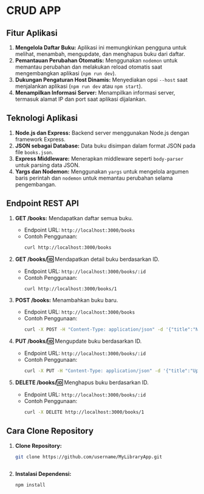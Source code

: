 # CRUD APP

## Fitur Aplikasi
1. **Mengelola Daftar Buku:** Aplikasi ini memungkinkan pengguna untuk melihat, menambah, mengupdate, dan menghapus buku dari daftar.
2. **Pemantauan Perubahan Otomatis:** Menggunakan `nodemon` untuk memantau perubahan dan melakukan reload otomatis saat mengembangkan aplikasi (`npm run dev`).
3. **Dukungan Pengaturan Host Dinamis:** Menyediakan opsi `--host` saat menjalankan aplikasi (`npm run dev` atau `npm start`).
4. **Menampilkan Informasi Server:** Menampilkan informasi server, termasuk alamat IP dan port saat aplikasi dijalankan.

## Teknologi Aplikasi
1. **Node.js dan Express:** Backend server menggunakan Node.js dengan framework Express.
2. **JSON sebagai Database:** Data buku disimpan dalam format JSON pada file `books.json`.
3. **Express Middleware:** Menerapkan middleware seperti `body-parser` untuk parsing data JSON.
4. **Yargs dan Nodemon:** Menggunakan `yargs` untuk mengelola argumen baris perintah dan `nodemon` untuk memantau perubahan selama pengembangan.

## Endpoint REST API
1. **GET /books:** Mendapatkan daftar semua buku.
   - Endpoint URL: `http://localhost:3000/books`
   - Contoh Penggunaan:
     ```bash
     curl http://localhost:3000/books
     ```

2. **GET /books/:id:** Mendapatkan detail buku berdasarkan ID.
   - Endpoint URL: `http://localhost:3000/books/:id`
   - Contoh Penggunaan:
     ```bash
     curl http://localhost:3000/books/1
     ```

3. **POST /books:** Menambahkan buku baru.
   - Endpoint URL: `http://localhost:3000/books`
   - Contoh Penggunaan:
     ```bash
     curl -X POST -H "Content-Type: application/json" -d '{"title":"New Book","author":"New Author"}' http://localhost:3000/books
     ```

4. **PUT /books/:id:** Mengupdate buku berdasarkan ID.
   - Endpoint URL: `http://localhost:3000/books/:id`
   - Contoh Penggunaan:
     ```bash
     curl -X PUT -H "Content-Type: application/json" -d '{"title":"Updated Book","author":"Updated Author"}' http://localhost:3000/books/1
     ```

5. **DELETE /books/:id:** Menghapus buku berdasarkan ID.
   - Endpoint URL: `http://localhost:3000/books/:id`
   - Contoh Penggunaan:
     ```bash
     curl -X DELETE http://localhost:3000/books/1
     ```

## Cara Clone Repository
1. **Clone Repository:**
   ```bash
   git clone https://github.com/username/MyLibraryApp.git



1. **Instalasi Dependensi:**
   ```bash
   npm install

